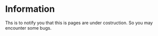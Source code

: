 # Information
Ths is to notify you that this is pages are under costruction. So you may encounter some bugs.
